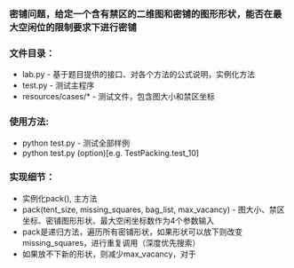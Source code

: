 ### 密铺问题，给定一个含有禁区的二维图和密铺的图形形状，能否在最大空闲位的限制要求下进行密铺

### 文件目录：
  * lab.py - 基于题目提供的接口、对各个方法的公式说明，实例化方法
  * test.py - 测试主程序
  * resources/cases/* - 测试文件，包含图大小和禁区坐标

### 使用方法:
  * python test.py - 测试全部样例
  * python test.py (option)[e.g. TestPacking.test_10]
  

### 实现细节：
  * 实例化pack(), 主方法
  * pack(tent_size, missing_squares, bag_list, max_vacancy) - 图大小、禁区坐标、密铺图形形状、最大空闲坐标数作为4个参数输入
  * pack是递归方法，遍历所有密铺形状，如果形状可以放下则改变missing_squares，进行重复调用（深度优先搜索）
  * 如果放不下新的形状，则减少max_vacancy，对于